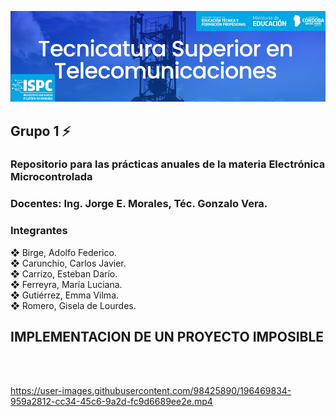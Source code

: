 ![alt text](https://github.com/EMTSTISPC/Grupo1/blob/main/logo.PNG)
## Grupo 1 ⚡
### **Repositorio para las prácticas anuales de la materia Electrónica Microcontrolada**

### **Docentes: Ing. Jorge E. Morales, Téc. Gonzalo Vera.**

### **Integrantes**

❖ Birge, Adolfo Federico.<br />
❖ Carunchio, Carlos Javier.<br />
❖ Carrizo, Esteban Darío. <br/>
❖ Ferreyra, María Luciana.<br />
❖ Gutiérrez, Emma Vilma.<br />
❖ Romero, Gisela de Lourdes.<br />

## **IMPLEMENTACION DE UN PROYECTO IMPOSIBLE**<br />
<br />
<br />




https://user-images.githubusercontent.com/98425890/196469834-959a2812-cc34-45c6-9a2d-fc9d6689ee2e.mp4







